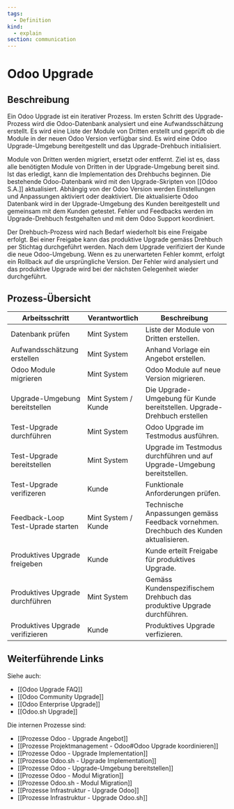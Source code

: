 ```yaml
---
tags:
  - Definition
kind:
  - explain
section: communication
---
```


# Odoo Upgrade

## Beschreibung

Ein Odoo Upgrade ist ein iterativer Prozess. Im ersten Schritt des Upgrade-Prozess wird die Odoo-Datenbank analysiert und eine Aufwandsschätzung erstellt. Es wird eine Liste der Module von Dritten erstellt und geprüft ob die Module in der neuen Odoo Version verfügbar sind. Es wird eine Odoo Upgrade-Umgebung bereitgestellt und das Upgrade-Drehbuch initialisiert.

Module von Dritten werden migriert, ersetzt oder entfernt. Ziel ist es, dass alle benötigten Module von Dritten in der Upgrade-Umgebung bereit sind. Ist das erledigt, kann die Implementation des Drehbuchs beginnen. Die bestehende Odoo-Datenbank wird mit den Upgrade-Skripten von [[Odoo S.A.]] aktualisiert. Abhängig von der Odoo Version werden Einstellungen und Anpassungen aktiviert oder deaktiviert. Die aktualisierte Odoo Datenbank wird in der Upgrade-Umgebung des Kunden bereitgestellt und gemeinsam mit dem Kunden getestet. Fehler und Feedbacks werden im Upgrade-Drehbuch festgehalten und mit dem Odoo Support koordiniert.

Der Drehbuch-Prozess wird nach Bedarf wiederholt bis eine Freigabe erfolgt. Bei einer Freigabe kann das produktive Upgrade gemäss Drehbuch per Stichtag durchgeführt werden. Nach dem Upgrade verifiziert der Kunde die neue Odoo-Umgebung. Wenn es zu unerwarteten Fehler kommt, erfolgt ein Rollback auf die ursprüngliche Version. Der Fehler wird analysiert und das produktive Upgrade wird bei der nächsten Gelegenheit wieder durchgeführt.

## Prozess-Übersicht

| Arbeitsschritt                    | Verantwortlich      | Beschreibung                                                                          |
| --------------------------------- | ------------------- | ------------------------------------------------------------------------------------- |
| Datenbank prüfen                  | Mint System         | Liste der Module von Dritten erstellen.                                               |
| Aufwandsschätzung erstellen       | Mint System         | Anhand Vorlage ein Angebot erstellen.                                                 |
| Odoo Module migrieren             | Mint System         | Odoo Module auf neue Version migrieren.                                               |
| Upgrade-Umgebung bereitstellen    | Mint System / Kunde | Die Upgrade-Umgebung für Kunde bereitstellen. Upgrade-Drehbuch erstellen              |
| Test-Upgrade durchführen          | Mint System         | Odoo Upgrade im Testmodus ausführen.                                                  |
| Test-Upgrade bereitstellen        | Mint System         | Upgrade im Testmodus durchführen und auf Upgrade-Umgebung bereitstellen.              |
| Test-Upgrade verifizeren          | Kunde               | Funktionale Anforderungen prüfen.                                                     |
| Feedback-Loop Test-Uprade starten | Mint System / Kunde | Technische Anpassungen gemäss Feedback vornehmen. Drechbuch des Kunden aktualisieren. |
| Produktives Upgrade freigeben     | Kunde               | Kunde erteilt Freigabe für produktives Upgrade.                                       |
| Produktives Upgrade durchführen   | Mint System         | Gemäss Kundenspezifischem Drehbuch das produktive Upgrade durchführen.                |
| Produktives Upgrade verifizieren  | Kunde               | Produktives Upgrade verfizieren.                                                      |

## Weiterführende Links

Siehe auch:

- [[Odoo Upgrade FAQ]]
- [[Odoo Community Upgrade]]
- [[Odoo Enterprise Upgrade]]
- [[Odoo.sh Upgrade]]

Die internen Prozesse sind:

- [[Prozesse Odoo - Upgrade Angebot]]
- [[Prozesse Projektmanagement - Odoo#Odoo Upgrade koordinieren]]
- [[Prozesse Odoo - Upgrade Implementation]]
- [[Prozesse Odoo.sh - Upgrade Implementation]]
- [[Prozesse Odoo - Upgrade-Umgebung bereitstellen]]
- [[Prozesse Odoo - Modul Migration]]
- [[Prozesse Odoo.sh - Modul Migration]]
- [[Prozesse Infrastruktur - Upgrade Odoo]]
- [[Prozesse Infrastruktur - Upgrade Odoo.sh]]
